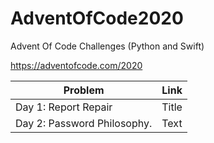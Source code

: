 # AdventOfCode2020
Advent Of Code Challenges (Python and Swift)

https://adventofcode.com/2020


|    Problem                 |    Link     |
| ---------------------------|------------ |
| Day 1: Report Repair       | Title       |
| Day 2: Password Philosophy.| Text        |
